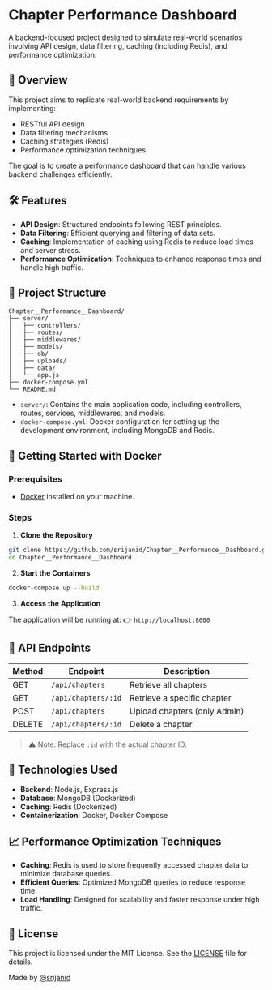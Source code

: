 # Chapter Performance Dashboard

A backend-focused project designed to simulate real-world scenarios involving API design, data filtering, caching (including Redis), and performance optimization.

## 🚀 Overview

This project aims to replicate real-world backend requirements by implementing:

* RESTful API design
* Data filtering mechanisms
* Caching strategies (Redis)
* Performance optimization techniques

The goal is to create a performance dashboard that can handle various backend challenges efficiently.

## 🛠️ Features

* **API Design**: Structured endpoints following REST principles.
* **Data Filtering**: Efficient querying and filtering of data sets.
* **Caching**: Implementation of caching using Redis to reduce load times and server stress.
* **Performance Optimization**: Techniques to enhance response times and handle high traffic.

## 📁 Project Structure

```
Chapter__Performance__Dashboard/
├── server/
│   ├── controllers/
│   ├── routes/
│   ├── middlewares/
│   ├── models/
│   ├── db/
│   ├── uploads/
│   ├── data/
│   └── app.js
├── docker-compose.yml
└── README.md
```

* `server/`: Contains the main application code, including controllers, routes, services, middlewares, and models.
* `docker-compose.yml`: Docker configuration for setting up the development environment, including MongoDB and Redis.

## 🐳 Getting Started with Docker

### Prerequisites

* [Docker](https://www.docker.com/get-started) installed on your machine.

### Steps

1. **Clone the Repository**

```bash
git clone https://github.com/srijanid/Chapter__Performance__Dashboard.git
cd Chapter__Performance__Dashboard
```

2. **Start the Containers**

```bash
docker-compose up --build
```

3. **Access the Application**

The application will be running at:
👉 `http://localhost:8000`

## 🧪 API Endpoints

| Method | Endpoint            | Description                 |
| ------ | ------------------- | --------------------------- |
| GET    | `/api/chapters`     | Retrieve all chapters       |
| GET    | `/api/chapters/:id` | Retrieve a specific chapter |
| POST   | `/api/chapters`     | Upload chapters (only Admin)|
| DELETE | `/api/chapters/:id` | Delete a chapter            |

> ⚠️ Note: Replace `:id` with the actual chapter ID.

## 🧰 Technologies Used

* **Backend**: Node.js, Express.js
* **Database**: MongoDB (Dockerized)
* **Caching**: Redis (Dockerized)
* **Containerization**: Docker, Docker Compose

## 📈 Performance Optimization Techniques

* **Caching**: Redis is used to store frequently accessed chapter data to minimize database queries.
* **Efficient Queries**: Optimized MongoDB queries to reduce response time.
* **Load Handling**: Designed for scalability and faster response under high traffic.

## 📄 License

This project is licensed under the MIT License. See the [LICENSE](LICENSE) file for details.


Made by [@srijanid](https://github.com/srijanid)
